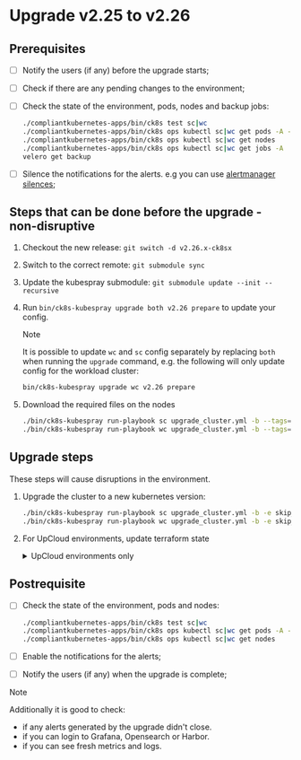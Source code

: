# Upgrade v2.25 to v2.26

## Prerequisites

- [ ] Notify the users (if any) before the upgrade starts;
- [ ] Check if there are any pending changes to the environment;
- [ ] Check the state of the environment, pods, nodes and backup jobs:

    ```bash
    ./compliantkubernetes-apps/bin/ck8s test sc|wc
    ./compliantkubernetes-apps/bin/ck8s ops kubectl sc|wc get pods -A -o custom-columns=NAMESPACE:metadata.namespace,POD:metadata.name,READY-false:status.containerStatuses[*].ready,REASON:status.containerStatuses[*].state.terminated.reason | grep false | grep -v Completed
    ./compliantkubernetes-apps/bin/ck8s ops kubectl sc|wc get nodes
    ./compliantkubernetes-apps/bin/ck8s ops kubectl sc|wc get jobs -A
    velero get backup
    ```

- [ ] Silence the notifications for the alerts. e.g you can use [alertmanager silences](https://prometheus.io/docs/alerting/latest/alertmanager/#silences);

## Steps that can be done before the upgrade - non-disruptive

1. Checkout the new release: `git switch -d v2.26.x-ck8sx`

1. Switch to the correct remote: `git submodule sync`

1. Update the kubespray submodule: `git submodule update --init --recursive`

1. Run `bin/ck8s-kubespray upgrade both v2.26 prepare` to update your config.

    > [!NOTE]
    > It is possible to update `wc` and `sc` config separately by replacing `both` when running the `upgrade` command, e.g. the following will only update config for the workload cluster:
    >
    > ```bash
    > bin/ck8s-kubespray upgrade wc v2.26 prepare
    > ```

1. Download the required files on the nodes

    ```bash
    ./bin/ck8s-kubespray run-playbook sc upgrade_cluster.yml -b --tags=download
    ./bin/ck8s-kubespray run-playbook wc upgrade_cluster.yml -b --tags=download
    ```

## Upgrade steps

These steps will cause disruptions in the environment.

1. Upgrade the cluster to a new kubernetes version:

    ```bash
    ./bin/ck8s-kubespray run-playbook sc upgrade_cluster.yml -b -e skip_downloads=true
    ./bin/ck8s-kubespray run-playbook wc upgrade_cluster.yml -b -e skip_downloads=true
    ```

1. For UpCloud environments, update terraform state

    <details>
    <summary>UpCloud environments only</summary>

    Clean up old terraform state

    ```bash
    export CK8S_CLUSTER=<sc|wc|both>
    ./apply/00-upcloud-clean-tfstate.sh
    ```

    Configure proxy protocol per LB backend in `cluster.tfvars`

    ```diff
    - loadbalancer_proxy_protocol = true
      loadbalancers = {
      "http" : {
    +   "proxy_protocol" : true,
        "port" : 80,
        "target_port" : 80,
        "backend_servers" : [
        ]
      },
      "https" : {
    +   "proxy_protocol" : true,
        "port" : 443,
        "target_port" : 443,
        "backend_servers" : [
        ]
      },
      "master-api" : {
    +   "proxy_protocol" : false,
        "port" : 6443,
        "target_port" : 6443,
        "backend_servers" : [
        ]
    ```

    Apply terraform to update state

    ```bash
    # Source credentials
    CK8S_KUBESPRAY_PATH=/path/to/compliantkubernetes-kubespray
    terraform -chdir="${CK8S_KUBESPRAY_PATH}/kubespray/contrib/terraform/upcloud/" plan -var-file="${CK8S_CONFIG_PATH}/sc-config/cluster.tfvars" -state="${CK8S_CONFIG_PATH}/sc-config/terraform.tfstate" -var="inventory_file=${CK8S_CONFIG_PATH}/sc-config/inventory.ini"
    terraform -chdir="${CK8S_KUBESPRAY_PATH}/kubespray/contrib/terraform/upcloud/" apply -var-file="${CK8S_CONFIG_PATH}/sc-config/cluster.tfvars" -state="${CK8S_CONFIG_PATH}/sc-config/terraform.tfstate" -var="inventory_file=${CK8S_CONFIG_PATH}/sc-config/inventory.ini"

    terraform -chdir="${CK8S_KUBESPRAY_PATH}/kubespray/contrib/terraform/upcloud/" plan -var-file="${CK8S_CONFIG_PATH}/wc-config/cluster.tfvars" -state="${CK8S_CONFIG_PATH}/wc-config/terraform.tfstate" -var="inventory_file=${CK8S_CONFIG_PATH}/wc-config/inventory.ini"
    terraform -chdir="${CK8S_KUBESPRAY_PATH}/kubespray/contrib/terraform/upcloud/" apply -var-file="${CK8S_CONFIG_PATH}/wc-config/cluster.tfvars" -state="${CK8S_CONFIG_PATH}/wc-config/terraform.tfstate" -var="inventory_file=${CK8S_CONFIG_PATH}/wc-config/inventory.ini"
    ```

    </details>

## Postrequisite

- [ ] Check the state of the environment, pods and nodes:

    ```bash
    ./compliantkubernetes-apps/bin/ck8s test sc|wc
    ./compliantkubernetes-apps/bin/ck8s ops kubectl sc|wc get pods -A -o custom-columns=NAMESPACE:metadata.namespace,POD:metadata.name,READY-false:status.containerStatuses[*].ready,REASON:status.containerStatuses[*].state.terminated.reason | grep false | grep -v Completed
    ./compliantkubernetes-apps/bin/ck8s ops kubectl sc|wc get nodes
    ```

- [ ] Enable the notifications for the alerts;
- [ ] Notify the users (if any) when the upgrade is complete;

> [!NOTE]
> Additionally it is good to check:
>
> - if any alerts generated by the upgrade didn't close.
> - if you can login to Grafana, Opensearch or Harbor.
> - if you can see fresh metrics and logs.
